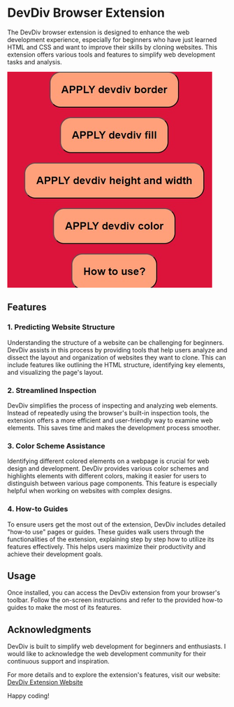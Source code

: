 # DevDiv Browser Extension

The DevDiv browser extension is designed to enhance the web development experience, especially for beginners who have just learned HTML and CSS and want to improve their skills by cloning websites. This extension offers various tools and features to simplify web development tasks and analysis.

![DevDiv Extension](./extension-screenshot.jpg)

## Features

### 1. Predicting Website Structure

Understanding the structure of a website can be challenging for beginners. DevDiv assists in this process by providing tools that help users analyze and dissect the layout and organization of websites they want to clone. This can include features like outlining the HTML structure, identifying key elements, and visualizing the page's layout.

### 2. Streamlined Inspection

DevDiv simplifies the process of inspecting and analyzing web elements. Instead of repeatedly using the browser's built-in inspection tools, the extension offers a more efficient and user-friendly way to examine web elements. This saves time and makes the development process smoother.

### 3. Color Scheme Assistance

Identifying different colored elements on a webpage is crucial for web design and development. DevDiv provides various color schemes and highlights elements with different colors, making it easier for users to distinguish between various page components. This feature is especially helpful when working on websites with complex designs.

### 4. How-to Guides

To ensure users get the most out of the extension, DevDiv includes detailed "how-to use" pages or guides. These guides walk users through the functionalities of the extension, explaining step by step how to utilize its features effectively. This helps users maximize their productivity and achieve their development goals.

## Usage

Once installed, you can access the DevDiv extension from your browser's toolbar. Follow the on-screen instructions and refer to the provided how-to guides to make the most of its features.

## Acknowledgments

DevDiv is built to simplify web development for beginners and enthusiasts. I would like to acknowledge the web development community for their continuous support and inspiration.

For more details and to explore the extension's features, visit our website: [DevDiv Extension Website](https://devdiv-web.netlify.app/)

Happy coding!
